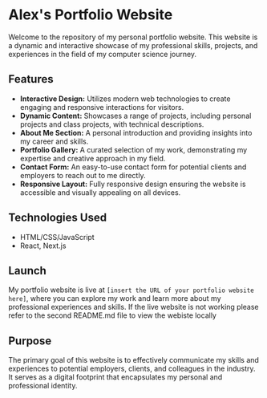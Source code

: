 # Alex's Portfolio Website

Welcome to the repository of my personal portfolio website. This website is a dynamic and interactive showcase of my professional skills, projects, and experiences in the field of my computer science journey.

## Features

- **Interactive Design:** Utilizes modern web technologies to create engaging and responsive interactions for visitors.
- **Dynamic Content:** Showcases a range of projects, including personal projects and class projects, with technical descriptions.
- **About Me Section:** A personal introduction and providing insights into my career and skills.
- **Portfolio Gallery:** A curated selection of my work, demonstrating my expertise and creative approach in my field.
- **Contact Form:** An easy-to-use contact form for potential clients and employers to reach out to me directly.
- **Responsive Layout:** Fully responsive design ensuring the website is accessible and visually appealing on all devices.

## Technologies Used

- HTML/CSS/JavaScript
- React, Next.js

## Launch

My portfolio website is live at `[insert the URL of your portfolio website here]`, where you can explore my work and learn more about my professional experiences and skills. If the live website is not working please refer to the second README.md file to view the webiste locally

## Purpose

The primary goal of this website is to effectively communicate my skills and experiences to potential employers, clients, and colleagues in the industry. It serves as a digital footprint that encapsulates my personal and professional identity.
